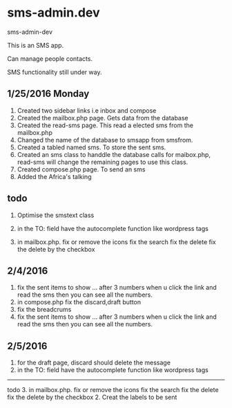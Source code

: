 # sms-admin.dev
sms-admin-dev

This is an SMS app.

Can manage people contacts. 

SMS functionality still under way.

1/25/2016 Monday
----------------
1. Created two sidebar links i.e inbox and compose
2. Created the mailbox.php page. Gets data from the database 
3. Created the read-sms page. This read a elected sms from the mailbox.php
4. Changed the name of the database to smsapp from smsfrom.
5. Created a tabled named sms. To store the sent sms. 
6. Created an sms class to handdle the database calls for maibox.php, read-sms
	will change the remaining pages to use this class.
7. Created compose.php page. To send an sms
8. Added the Africa's talking

todo
----
1. Optimise the smstext class


4. in the TO: field have the autocomplete function like 
   wordpress tags
5. in mailbox.php. fix or remove the icons
	fix the search 
	fix the delete
	fix the delete by the checkbox


2/4/2016
--------
1. fix the sent items to show ... after 3 numbers
	when u click the link and read the sms then you can see all the numbers.
2. in compose.php fix the discard,draft button
6. fix the breadcrums
2. fix the sent items to show ... after 3 numbers
	when u click the link and read the sms then you can see all the numbers.


2/5/2016
---------
1. for the draft page, discard should delete the message 
2. in the TO: field have the autocomplete function like 
   wordpress tags
-----
todo
3. in mailbox.php. fix or remove the icons
	fix the search 
	fix the delete
	fix the delete by the checkbox
2. Creat the labels to be sent
